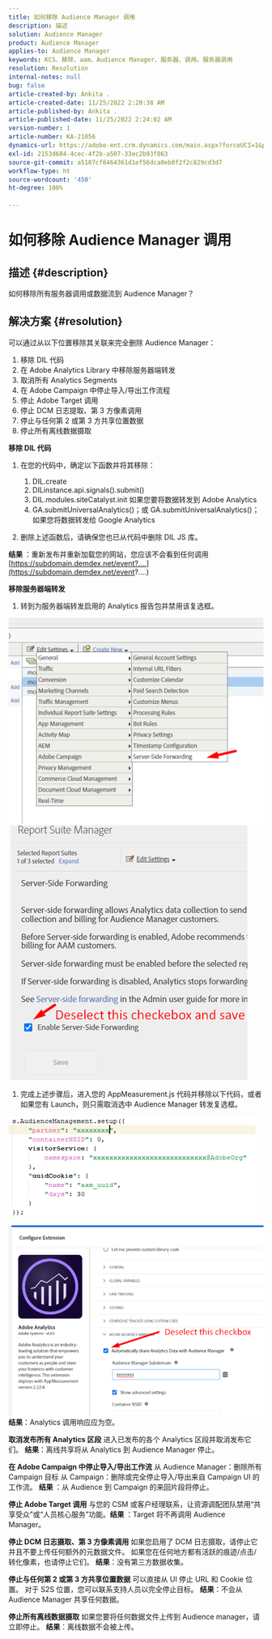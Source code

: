 ```yaml
---
title: 如何移除 Audience Manager 调用
description: 描述
solution: Audience Manager
product: Audience Manager
applies-to: Audience Manager
keywords: KCS、移除、aam、Audience Manager、服务器、调用。服务器调用
resolution: Resolution
internal-notes: null
bug: false
article-created-by: Ankita .
article-created-date: 11/25/2022 2:20:38 AM
article-published-by: Ankita .
article-published-date: 11/25/2022 2:24:02 AM
version-number: 1
article-number: KA-21056
dynamics-url: https://adobe-ent.crm.dynamics.com/main.aspx?forceUCI=1&pagetype=entityrecord&etn=knowledgearticle&id=a6cfc2bc-676c-ed11-9562-6045bd006239
exl-id: 2153d684-4cec-4f2b-a507-33ec2b93f863
source-git-commit: a5107cf6464361d1ef56dca0eb0f2f2c829cd3d7
workflow-type: ht
source-wordcount: '450'
ht-degree: 100%

---
```


# 如何移除 Audience Manager 调用

## 描述 {#description}

如何移除所有服务器调用或数据流到 Audience Manager？

## 解决方案 {#resolution}


可以通过从以下位置移除其关联来完全删除 Audience Manager：

1. 移除 DIL 代码
2. 在 Adobe Analytics Library 中移除服务器端转发
3. 取消所有 Analytics Segments
4. 在 Adobe Campaign 中停止导入/导出工作流程
5. 停止 Adobe Target 调用
6. 停止 DCM 日志提取、第 3 方像素调用
7. 停止与任何第 2 或第 3 方共享位置数据
8. 停止所有离线数据摄取


<b>移除 DIL 代码</b>

1. 在您的代码中，确定以下函数并将其移除：

   1. DIL.create
   2. DILinstance.api.signals().submit()
   3. DIL.modules.siteCatalyst.init 如果您要将数据转发到 Adobe Analytics
   4. GA.submitUniversalAnalytics()；或 GA.submitUniversalAnalytics()；如果您将数据转发给 Google Analytics
2. 删除上述函数后，请确保您也已从代码中删除 DIL JS 库。


<b>结果 </b>：重新发布并重新加载您的网站，您应该不会看到任何调用[https://subdomain.demdex.net/event?....](https://subdomain.demdex.net/event?....)

<b>移除服务器端转发</b>

1. 转到为服务器端转发启用的 Analytics 报告包并禁用该复选框。


![](assets/8a6b5fd5-676c-ed11-9562-6045bd006239.png) ![](assets/8d6b5fd5-676c-ed11-9562-6045bd006239.png)

1. 完成上述步骤后，进入您的 AppMeasurement.js 代码并移除以下代码，或者如果您有 Launch，则只需取消选中 Audience Manager 转发复选框。


![](assets/8c6b5fd5-676c-ed11-9562-6045bd006239.png)             ![](assets/8b6b5fd5-676c-ed11-9562-6045bd006239.png)
<b>结果</b>：Analytics 调用响应应为空。

<b>取消发布所有 Analytics 区段</b>
进入已发布的各个 Analytics 区段并取消发布它们。
<b>结果</b>：离线共享将从 Analytics 到 Audience Manager 停止。

<b>在 Adobe Campaign 中停止导入/导出工作流</b>
从 Audience Manager：删除所有 Campaign 目标
从 Campaign：删除或完全停止导入/导出来自 Campaign UI 的工作流。
<b>结果 </b>：从 Audience 到 Campaign 的来回片段将停止。

<b>停止 Adobe Target 调用</b>
与您的 CSM 或客户经理联系，让资源调配团队禁用“共享受众”或“人员核心服务”功能。<b>结果 </b>：Target 将不再调用 Audience Manager。

<b>停止 DCM 日志摄取、第 3 方像素调用</b>
如果您启用了 DCM 日志摄取，请停止它并且不要上传任何额外的元数据文件。
如果您在任何地方都有活跃的痕迹/点击/转化像素，也请停止它们。
<b>结果</b>：没有第三方数据收集。

<b>停止与任何第 2 或第 3 方共享位置数据</b>
可以直接从 UI 停止 URL 和 Cookie 位置。
对于 S2S 位置，您可以联系支持人员以完全停止目标。
<b>结果</b>：不会从 Audience Manager 共享任何数据。

<b>停止所有离线数据摄取</b>
如果您要将任何数据文件上传到 Audience manager，请立即停止。
<b>结果</b>：离线数据不会被上传。
